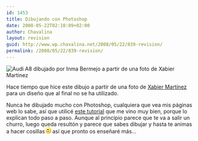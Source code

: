 ```yaml
---
id: 1453
title: Dibujando con Photoshop
date: 2008-05-22T02:10:09+02:00
author: Chavalina
layout: revision
guid: http://www.wp.chavalina.net/2008/05/22/839-revision/
permalink: /2008/05/22/839-revision/
---
```

<p class="imgcentro">
  <img src="http://chavalina.net/imagenes/fotos/vectorizados-audi.jpg" alt="Audi A8 dibujado por Inma Bermejo a partir de una foto de Xabier Martinez" />
</p>

Hace tiempo que hice este dibujo a partir de una foto de <a href="http://www.flickr.com/photos/xabier-martinez/" target="_blank">Xabier Mart&iacute;nez</a> para un dise&ntilde;o que al final no se ha utilizado.

Nunca he dibujado mucho con Photoshop, cualquiera que vea mis páginas web lo sabe, as&iacute; que utilicé <a href="http://me-myself.deviantart.com/art/Vector-in-Photoshop-7-CS2-21925847" target="_blank">este tutorial</a> que me vino muy bien, porque lo explican todo paso a paso. Aunque al principio parece que te va a salir un churro, luego queda resultón y parece que sabes dibujar y hasta te animas a hacer cosillas![emo](/imagenes/emoticonos/sonrisa.gif) as&iacute; que pronto os ense&ntilde;aré más…